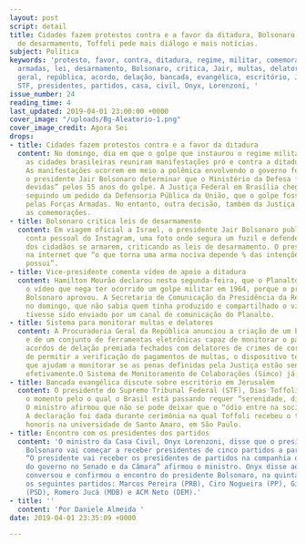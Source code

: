 ```yaml
---
layout: post
script: detail
title: Cidades fazem protestos contra e a favor da ditadura, Bolsonaro critica leis
  de desarmamento, Toffoli pede mais diálogo e mais notícias.
subject: Política
keywords: 'protesto, favor, contra, ditadura, regime, militar, comemorações, forças,
  armadas, lei, desarmamento, Bolsonaro, critica, Jair, multas, delatores, PGR, procuradoria,
  geral, república, acordo, delação, bancada, evangélica, escritório, Jerusalem, Toffoli,
  STF, presidentes, partidos, casa, civil, Onyx, Lorenzoni, '
issue_number: 24
reading_time: 4
last_updated: 2019-04-01 23:00:00 +0000
cover_image: "/uploads/Bg-Aleatorio-1.png"
cover_image_credit: Agora Sei
drops:
- title: Cidades fazem protestos contra e a favor da ditadura
  content: No domingo, dia em que o golpe que instaurou o regime militar brasileiro,
    as cidades brasileiras reuniram manifestações pró e contra a ditadura (1964-1985).
    As manifestações ocorrem em meio a polêmica envolvendo o governo federal após
    o presidente Jair Bolsonaro determinar que o Ministério da Defesa fizesse as “comemorações
    devidas” pelos 55 anos do golpe. A Justiça Federal em Brasília chegou a proibir,
    seguindo um pedido da Defensoria Pública da União, que o golpe fosse celebrado
    pelas Forças Armadas. No entanto, outra decisão, também da Justiça Federal, liberou
    as comemorações.
- title: Bolsonaro critica leis de desarmamento
  content: Em viagem oficial a Israel, o presidente Jair Bolsonaro publicou em sua
    conta pessoal do Instagram, uma foto onde segura um fuzil e defende a “liberdade”
    dos cidadãos se armarem, criticando as leis de desarmamento. O presidente afirmou
    na internet que “o que torna uma arma nociva depende % das intenções de quem a
    possui”.
- title: Vice-presidente comenta vídeo de apoio a ditadura
  content: Hamilton Mourão declarou nesta segunda-feira, que o Planalto só divulgou
    o vídeo que nega ter ocorrido um golpe militar em 1964, porque o presidente Jair
    Bolsonaro aprovou. A Secretaria de Comunicação da Presidência da República informou,
    no domingo, que não sabia quem tinha produzido e compartilhado o vídeo, embora
    tivesse sido enviado por um canal de comunicação do Planalto.
- title: Sistema para monitorar multas e delatores
  content: A Procuradoria Geral da República anunciou a criação de um banco de dados
    e de um conjunto de ferramentas eletrônicas capaz de monitorar o pagamento dos
    acordos de delação premiada fechados com delatores de crimes de corrupção. Além
    de permitir a verificação do pagamentos de multas, o dispositivo tem ferramentas
    que ajudam a monitorar se as penas definidas pela Justiça estão sendo cumpridas
    efetivamente.O Sistema de Monitoramento de Colaborações (Simco) já está funcionando.
- title: Bancada evangélica discute sobre escritório em Jerusalém
  content: O presidente do Supremo Tribunal Federal (STF), Dias Toffoli, disse que
    o momento pelo o qual o Brasil está passando requer “serenidade, diálogo e tranquilidade”.
    O ministro afirmou que não se pode deixar que o “ódio entre na sociedade brasileira”.
    A declaração foi dada durante cerimônia na qual Toffoli recebeu o título de doutor
    honoris na universidade de Santo Amaro, em São Paulo.
- title: Encontro com os presidentes dos partidos
  content: 'O ministro da Casa Civil, Onyx Lorenzoni, disse que o presidente Jair
    Bolsonaro vai começar a receber presidentes de cinco partidos a partir desta quinta-feira.
    “O presidente vai receber os presidentes de partidos na companhia dos líderes
    do governo no Senado e da Câmara” afirmou o ministro. Onyx disse ao blog que já
    conversou e confirmou o encontro do presidente Bolsonaro, na quinta-feira, com
    os seguintes partidos: Marcos Pereira (PRB), Ciro Nogueira (PP), Gilberto Kassab
    (PSD), Romero Jucá (MDB) e ACM Neto (DEM).'
- title: ''
  content: 'Por Daniele Almeida '
date: 2019-04-01 23:35:09 +0000

---
```

